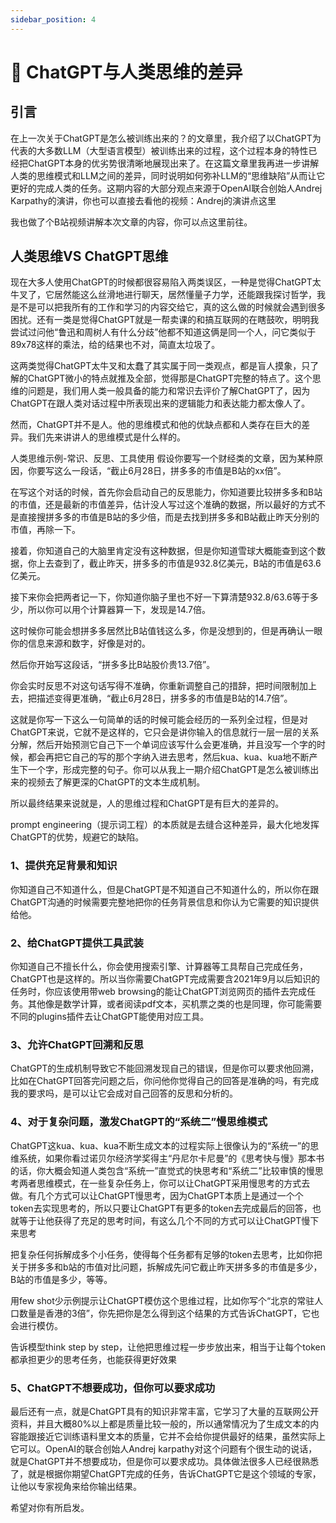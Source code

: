 ```yaml
---
sidebar_position: 4
---
```


# 🔀 ChatGPT与人类思维的差异


## 引言

在上一次关于ChatGPT是怎么被训练出来的？的文章里，我介绍了以ChatGPT为代表的大多数LLM（大型语言模型）被训练出来的过程，这个过程本身的特性已经把ChatGPT本身的优劣势很清晰地展现出来了。在这篇文章里我再进一步讲解人类的思维模式和LLM之间的差异，同时说明如何弥补LLM的“思维缺陷”从而让它更好的完成人类的任务。这期内容的大部分观点来源于OpenAI联合创始人Andrej Karpathy的演讲，你也可以直接去看他的视频：Andrej的演讲点这里

我也做了个B站视频讲解本次文章的内容，你可以点这里前往。


## 人类思维VS ChatGPT思维
现在大多人使用ChatGPT的时候都很容易陷入两类误区，一种是觉得ChatGPT太牛叉了，它居然能这么丝滑地进行聊天，居然懂量子力学，还能跟我探讨哲学，我是不是可以把我所有的工作和学习的内容交给它，真的这么做的时候就会遇到很多困扰。还有一类是觉得ChatGPT就是一帮卖课的和搞互联网的在瞎鼓吹，明明我尝试过问他“鲁迅和周树人有什么分歧”他都不知道这俩是同一个人，问它类似于89x78这样的乘法，给的结果也不对，简直太垃圾了。

这两类觉得ChatGPT太牛叉和太蠢了其实属于同一类观点，都是盲人摸象，只了解的ChatGPT微小的特点就推及全部，觉得那是ChatGPT完整的特点了。这个思维的问题是，我们用人类一般具备的能力和常识去评价了解ChatGPT了，因为ChatGPT在跟人类对话过程中所表现出来的逻辑能力和表达能力都太像人了。

然而，ChatGPT并不是人。他的思维模式和他的优缺点都和人类存在巨大的差异。我们先来讲讲人的思维模式是什么样的。

人类思维示例-常识、反思、工具使用
假设你要写一个财经类的文章，因为某种原因，你要写这么一段话，“截止6月28日，拼多多的市值是B站的xx倍”。

在写这个对话的时候，首先你会启动自己的反思能力，你知道要比较拼多多和B站的市值，还是最新的市值差异，估计没人写过这个准确的数据，所以最好的方式不是直接搜拼多多的市值是B站的多少倍，而是去找到拼多多和B站截止昨天分别的市值，再除一下。

接着，你知道自己的大脑里肯定没有这种数据，但是你知道雪球大概能查到这个数据，你上去查到了，截止昨天，拼多多的市值是932.8亿美元，B站的市值是63.6亿美元。

接下来你会把两者记一下，你知道你脑子里也不好一下算清楚932.8/63.6等于多少，所以你可以用个计算器算一下，发现是14.7倍。

这时候你可能会想拼多多居然比B站值钱这么多，你是没想到的，但是再确认一眼你的信息来源和数字，好像是对的。

然后你开始写这段话，“拼多多比B站股价贵13.7倍”。

你会实时反思不对这句话写得不准确，你重新调整自己的措辞，把时间限制加上去，把描述变得更准确，“截止6月28日，拼多多的市值是B站的14.7倍”。

这就是你写一下这么一句简单的话的时候可能会经历的一系列全过程，但是对ChatGPT来说，它就不是这样的，它只会是讲你输入的信息就行一层一层的关系分解，然后开始预测它自己下一个单词应该写什么会更准确，并且没写一个字的时候，都会再把它自己的写的那个字纳入进去思考，然后kua、kua、kua地不断产生下一个字，形成完整的句子。你可以从我上一期介绍ChatGPT是怎么被训练出来的视频去了解更深的ChatGPT的文本生成机制。

所以最终结果来说就是，人的思维过程和ChatGPT是有巨大的差异的。

prompt engineering（提示词工程）的本质就是去缝合这种差异，最大化地发挥ChatGPT的优势，规避它的缺陷。

### 1、提供充足背景和知识
你知道自己不知道什么，但是ChatGPT是不知道自己不知道什么的，所以你在跟ChatGPT沟通的时候需要完整地把你的任务背景信息和你认为它需要的知识提供给他。

### 2、给ChatGPT提供工具武装
你知道自己不擅长什么，你会使用搜索引擎、计算器等工具帮自己完成任务，ChatGPT也是这样的。所以当你需要ChatGPT完成需要含2021年9月以后知识的任务时，你应该使用带web browsing的能让ChatGPT浏览网页的插件去完成任务。其他像是数学计算，或者阅读pdf文本，买机票之类的也是同理，你可能需要不同的plugins插件去让ChatGPT能使用对应工具。

### 3、允许ChatGPT回溯和反思
ChatGPT的生成机制导致它不能回溯发现自己的错误，但是你可以要求他回溯，比如在ChatGPT回答完问题之后，你问他你觉得自己的回答是准确的吗，有完成我的要求吗，是可以让它会成对自己回答的反思和分析的。

### 4、对于复杂问题，激发ChatGPT的“系统二”慢思维模式
ChatGPT这kua、kua、kua不断生成文本的过程实际上很像认为的“系统一”的思维系统，如果你看过诺贝尔经济学奖得主“丹尼尔卡尼曼”的《思考快与慢》那本书的话，你大概会知道人类包含“系统一”直觉式的快思考和“系统二”比较审慎的慢思考两者思维模式，在一些复杂任务上，你可以让ChatGPT采用慢思考的方式去做。有几个方式可以让ChatGPT慢思考，因为ChatGPT本质上是通过一个个token去实现思考的，所以只要让ChatGPT有更多的token去完成最后的回答，也就等于让他获得了充足的思考时间，有这么几个不同的方式可以让ChatGPT慢下来思考

把复杂任何拆解成多个小任务，使得每个任务都有足够的token去思考，比如你把关于拼多多和b站的市值对比问题，拆解成先问它截止昨天拼多多的市值是多少，B站的市值是多少，等等。

用few shot少示例提示让ChatGPT模仿这个思维过程，比如你写个“北京的常驻人口数量是香港的3倍”，你先把你是怎么得到这个结果的方式告诉ChatGPT，它也会进行模仿。

告诉模型think step by step，让他把思维过程一步步放出来，相当于让每个token都承担更少的思考任务，也能获得更好效果

### 5、ChatGPT不想要成功，但你可以要求成功
最后还有一点，就是ChatGPT具有的知识非常丰富，它学习了大量的互联网公开资料，并且大概80%以上都是质量比较一般的，所以通常情况为了生成文本的内容能跟接近它训练语料里文本的质量，它并不会给你提供最好的结果，虽然实际上它可以。OpenAI的联合创始人Andrej karpathy对这个问题有个很生动的说话，就是ChatGPT并不想要成功，但是你可以要求成功。具体做法很多人已经很熟悉了，就是根据你期望ChatGPT完成的任务，告诉ChatGPT它是这个领域的专家，让他以专家视角来给你输出结果。

希望对你有所启发。